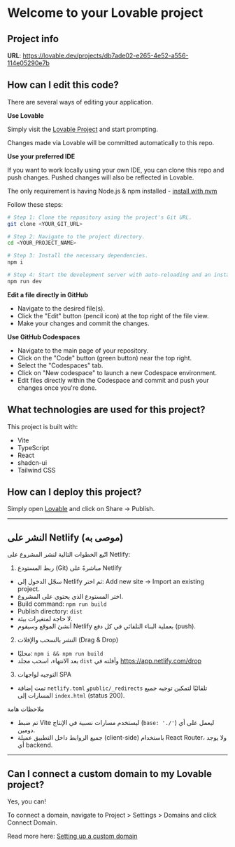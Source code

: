 # Welcome to your Lovable project

## Project info

**URL**: https://lovable.dev/projects/db7ade02-e265-4e52-a556-114e05290e7b

## How can I edit this code?

There are several ways of editing your application.

**Use Lovable**

Simply visit the [Lovable Project](https://lovable.dev/projects/db7ade02-e265-4e52-a556-114e05290e7b) and start prompting.

Changes made via Lovable will be committed automatically to this repo.

**Use your preferred IDE**

If you want to work locally using your own IDE, you can clone this repo and push changes. Pushed changes will also be reflected in Lovable.

The only requirement is having Node.js & npm installed - [install with nvm](https://github.com/nvm-sh/nvm#installing-and-updating)

Follow these steps:

```sh
# Step 1: Clone the repository using the project's Git URL.
git clone <YOUR_GIT_URL>

# Step 2: Navigate to the project directory.
cd <YOUR_PROJECT_NAME>

# Step 3: Install the necessary dependencies.
npm i

# Step 4: Start the development server with auto-reloading and an instant preview.
npm run dev
```

**Edit a file directly in GitHub**

- Navigate to the desired file(s).
- Click the "Edit" button (pencil icon) at the top right of the file view.
- Make your changes and commit the changes.

**Use GitHub Codespaces**

- Navigate to the main page of your repository.
- Click on the "Code" button (green button) near the top right.
- Select the "Codespaces" tab.
- Click on "New codespace" to launch a new Codespace environment.
- Edit files directly within the Codespace and commit and push your changes once you're done.

## What technologies are used for this project?

This project is built with:

- Vite
- TypeScript
- React
- shadcn-ui
- Tailwind CSS

## How can I deploy this project?

Simply open [Lovable](https://lovable.dev/projects/db7ade02-e265-4e52-a556-114e05290e7b) and click on Share -> Publish.

---

## النشر على Netlify (موصى به)

اتّبع الخطوات التالية لنشر المشروع على Netlify:

1) ربط المستودع (Git) مباشرةً على Netlify
- سجّل الدخول إلى Netlify ثم اختر: Add new site → Import an existing project.
- اختر المستودع الذي يحتوي على المشروع.
- Build command: `npm run build`
- Publish directory: `dist`
- لا حاجة لمتغيرات بيئة.
- أنشئ الموقع وسيقوم Netlify بعملية البناء التلقائي في كل دفع (push).

2) النشر بالسحب والإفلات (Drag & Drop)
- محليًا: `npm i && npm run build`
- بعد الانتهاء، اسحب مجلد `dist` وأفلته في https://app.netlify.com/drop

3) التوجيه لواجهات SPA
- تمت إضافة `netlify.toml` و`public/_redirects` تلقائيًا لتمكين توجيه جميع المسارات إلى `index.html` (status 200).

ملاحظات هامة
- تم ضبط Vite ليستخدم مسارات نسبية في الإنتاج (`base: './'`) ليعمل على أي دومين.
- جميع الروابط داخل التطبيق عميلة (client-side) باستخدام React Router، ولا يوجد أي backend.

---

## Can I connect a custom domain to my Lovable project?

Yes, you can!

To connect a domain, navigate to Project > Settings > Domains and click Connect Domain.

Read more here: [Setting up a custom domain](https://docs.lovable.dev/tips-tricks/custom-domain#step-by-step-guide)
